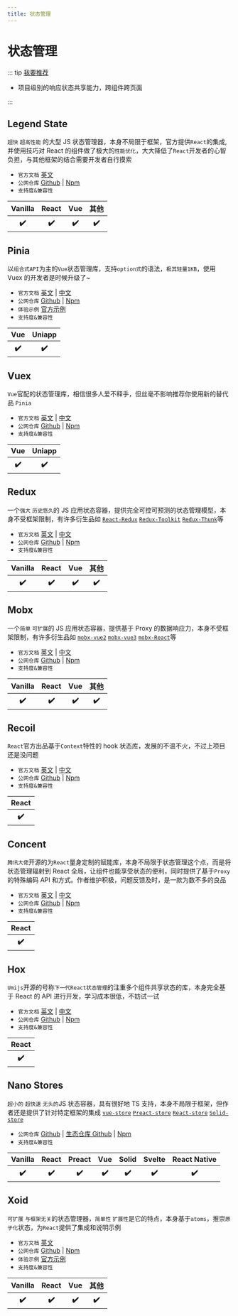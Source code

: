 ```yaml
---
title: 状态管理
---
```


# 状态管理

::: tip [我要推荐](https://github.com/itmanyong/web-resources/edit/master/docs/platform/fc/ecology/router.md)

-   项目级别的响应状态共享能力，跨组件跨页面

:::

## Legend State <ProjectBadge starts='LegendApp/legend-state' version='@legendapp/state' />

`超快` `超高性能` 的大型 JS 状态管理器，本身不局限于框架，官方提供`React`的集成,并使用技巧对 React 的组件做了极大的`性能优化`，大大降低了`React`开发者的心智负担，与其他框架的结合需要开发者自行摸索

-   `官方文档` [英文](https://legendapp.com/open-source/state/)
-   `公网仓库` [Github](https://github.com/LegendApp/legend-state) | [Npm](https://www.npmjs.com/package/@legendapp/state)
-   `支持度&兼容性`
<table class='mini_table'>
    <thead>
        <tr>
            <th>Vanilla</th>
            <th>React</th>
            <th>Vue</th>
            <th>其他</th>
        </tr>
    </thead>
    <tbody>
        <tr>
            <th>✔️</th>
            <th>✔️</th>
            <th>✔️</th>
            <th>✔️</th>
        </tr>
    </tbody>
</table>

## Pinia <ProjectBadge starts='vuejs/pinia' version='pinia' />

以`组合式API`为主的`Vue`状态管理库，支持`option式`的语法，`极其轻量1KB`，使用 Vuex 的开发者是时候升级了~

-   `官方文档` [英文](https://pinia.vuejs.org/) | [中文](https://pinia.vuejs.org/zh/index.html)
-   `公网仓库` [Github](https://github.com/vuejs/pinia) | [Npm](https://www.npmjs.com/package/pinia)
-   `体验示例` [官方示例](https://stackblitz.com/github/piniajs/example-vue-3-vite)
-   `支持度&兼容性`
<table class='mini_table'>
    <thead>
        <tr>
            <th>Vue</th>
            <th>Uniapp</th>
        </tr>
    </thead>
    <tbody>
        <tr>
            <th>✔️</th>
            <th>✔️</th>
        </tr>
    </tbody>
</table>

## Vuex <ProjectBadge starts='vuejs/vuex' version='vuex' />

`Vue`官配的状态管理库，相信很多人爱不释手，但丝毫不影响推荐你使用新的替代品 `Pinia`

-   `官方文档` [英文](https://vuex.vuejs.org/) | [中文](https://vuex.vuejs.org/zh/)
-   `公网仓库` [Github](https://github.com/vuejs/vuex) | [Npm](https://www.npmjs.com/package/vuex)
-   `支持度&兼容性`
<table class='mini_table'>
    <thead>
        <tr>
            <th>Vue</th>
            <th>Uniapp</th>
        </tr>
    </thead>
    <tbody>
        <tr>
            <th>✔️</th>
            <th>✔️</th>
        </tr>
    </tbody>
</table>

## Redux <ProjectBadge starts='reduxjs/redux' version='redux' />

一个`强大` `历史悠久`的 JS 应用状态容器，提供完全可控可预测的状态管理模型，本身不受框架限制，有许多衍生品如 [`React-Redux`](https://react-redux.js.org/) [`Redux-Toolkit`](https://redux-toolkit.js.org/) [`Redux-Thunk`](https://github.com/reduxjs/redux-thunk/)等

-   `官方文档` [英文](https://redux.js.org/) | [中文](https://cn.redux.js.org/)
-   `公网仓库` [Github](https://github.com/reduxjs/redux) | [Npm](https://www.npmjs.com/package/redux)
-   `支持度&兼容性`
<table class='mini_table'>
    <thead>
        <tr>
            <th>Vanilla</th>
            <th>React</th>
            <th>Vue</th>
            <th>其他</th>
        </tr>
    </thead>
    <tbody>
        <tr>
            <th>✔️</th>
            <th>✔️</th>
            <th>✔️</th>
            <th>✔️</th>
        </tr>
    </tbody>
</table>

## Mobx <ProjectBadge starts='mobxjs/mobx' version='mobx' />

一个`简单` `可扩展`的 JS 应用状态容器，提供基于 Proxy 的数据响应力，本身不受框架限制，有许多衍生品如 [`mobx-vue2`](https://github.com/mobxjs/mobx-vue) [`mobx-vue3`](https://github.com/mobxjs/mobx-vue-lite) [`mobx-React`](https://github.com/mobxjs/mobx-react)等

-   `官方文档` [英文](https://mobx.js.org/) | [中文](https://zh.mobx.js.org/)
-   `公网仓库` [Github](https://github.com/mobxjs/mobx) | [Npm](https://www.npmjs.com/package/mobx)
-   `支持度&兼容性`
<table class='mini_table'>
    <thead>
        <tr>
            <th>Vanilla</th>
            <th>React</th>
            <th>Vue</th>
            <th>其他</th>
        </tr>
    </thead>
    <tbody>
        <tr>
            <th>✔️</th>
            <th>✔️</th>
            <th>✔️</th>
            <th>✔️</th>
        </tr>
    </tbody>
</table>

## Recoil <ProjectBadge starts='facebookexperimental/Recoil' version='recoil' />

`React`官方出品基于`Context`特性的 hook 状态库，发展的不温不火，不过上项目还是没问题

-   `官方文档` [英文](https://recoiljs.org/) | [中文](https://recoiljs.org/zh-hans/)
-   `公网仓库` [Github](https://github.com/facebookexperimental/Recoil) | [Npm](https://www.npmjs.com/package/recoil)
-   `支持度&兼容性`
<table class='mini_table'>
    <thead>
        <tr>
            <th>React</th>
        </tr>
    </thead>
    <tbody>
        <tr>
            <th>✔️</th>
        </tr>
    </tbody>
</table>

## Concent <ProjectBadge starts='concentjs/concent' version='concent' />

`腾讯大佬`开源的为`React`量身定制的赋能库，本身不局限于状态管理这个点，而是将状态管理辐射到 React 全局，让组件也能享受状态的便利，同时提供了基于`Proxy`的特殊编码 API 和方式。作者维护积极，问题反馈及时，是一款为数不多的良品

-   `官方文档` [英文](https://concentjs.github.io/concent-doc/en/) | [中文](https://concentjs.github.io/concent-doc/)
-   `公网仓库` [Github](https://github.com/concentjs/concent) | [Npm](https://www.npmjs.com/package/concent)
-   `支持度&兼容性`
<table class='mini_table'>
    <thead>
        <tr>
            <th>React</th>
        </tr>
    </thead>
    <tbody>
        <tr>
            <th>✔️</th>
        </tr>
    </tbody>
</table>

## Hox <ProjectBadge starts='umijs/hox' version='hox' />

`Umijs`开源的号称`下一代React状态管理`的注重多个组件共享状态的库，本身完全基于 React 的 API 进行开发，学习成本很低，不妨试一试

-   `官方文档` [英文](https://hox.js.org/) | [中文](https://hox.js.org/zh)
-   `公网仓库` [Github](https://github.com/umijs/hox) | [Npm](https://www.npmjs.com/package/hox)
-   `支持度&兼容性`
<table class='mini_table'>
    <thead>
        <tr>
            <th>React</th>
        </tr>
    </thead>
    <tbody>
        <tr>
            <th>✔️</th>
        </tr>
    </tbody>
</table>

## Nano Stores <ProjectBadge starts='nanostores/nanostores' version='nanostores' />

`超小的` `超快速` `无头的`JS 状态容器，具有很好地 TS 支持，本身不局限于框架，但作者还是提供了针对特定框架的集成 [`vue-store`](https://github.com/nanostores/vue) [`Preact-store`](https://github.com/nanostores/preact) [`React-store`](https://github.com/nanostores/react) [`Solid-store`](https://github.com/nanostores/solid)

-   `公网仓库` [Github](https://github.com/nanostores/nanostores) | [生态仓库 Github](https://github.com/nanostores) | [Npm](https://www.npmjs.com/package/nanostores)
-   `支持度&兼容性`
<table class='mini_table'>
    <thead>
        <tr>
            <th>Vanilla</th>
            <th>React</th>
            <th>Preact</th>
            <th>Vue</th>
            <th>Solid</th>
            <th>Svelte</th>
            <th>React Native</th>
        </tr>
    </thead>
    <tbody>
        <tr>
            <th>✔️</th>
            <th>✔️</th>
            <th>✔️</th>
            <th>✔️</th>
            <th>✔️</th>
            <th>✔️</th>
            <th>✔️</th>
        </tr>
    </tbody>
</table>

## Xoid <ProjectBadge starts='onurkerimov/xoid' version='xoid' />

`可扩展` `与框架无关`的状态管理器，`简单性` `扩展性`是它的特点，本身基于`atoms`，推崇`原子化`状态，为`React`提供了集成和说明示例

-   `官方文档` [英文](https://xoid.dev/)
-   `公网仓库` [Github](https://github.com/onurkerimov/xoid) | [Npm](https://www.npmjs.com/package/xoid)
-   `体验示例` [官方示例](https://xoid.dev/docs/examples)
-   `支持度&兼容性`
<table class='mini_table'>
    <thead>
        <tr>
            <th>Vanilla</th>
            <th>React</th>
            <th>Vue</th>
            <th>其他</th>
        </tr>
    </thead>
    <tbody>
        <tr>
            <th>✔️</th>
            <th>✔️</th>
            <th>✔️</th>
            <th>✔️</th>
        </tr>
    </tbody>
</table>
